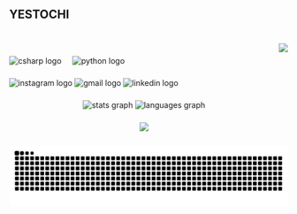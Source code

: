 <h2 align="left">YESTOCHI</h2>

###

<br clear="both">

<img align="right" height="150" src="https://cdn.discordapp.com/avatars/1334554209911312406/a_f152e25859822652bb25b018683ac10a.gif?size=2048"  />

###

<div align="left">
  <img src="https://cdn.jsdelivr.net/gh/devicons/devicon/icons/csharp/csharp-original.svg" height="30" alt="csharp logo"  />
  <img width="12" />
  <img src="https://cdn.jsdelivr.net/gh/devicons/devicon/icons/python/python-plain.svg" height="30" alt="python logo"  />
</div>

###

<div align="left">
  <img src="https://img.shields.io/static/v1?message=Instagram&logo=instagram&label=&color=E4405F&logoColor=white&labelColor=&style=for-the-badge" height="35" alt="instagram logo"  />
  <img src="https://img.shields.io/static/v1?message=Gmail&logo=gmail&label=&color=D14836&logoColor=white&labelColor=&style=for-the-badge" height="35" alt="gmail logo"  />
  <img src="https://img.shields.io/static/v1?message=LinkedIn&logo=linkedin&label=&color=0077B5&logoColor=white&labelColor=&style=for-the-badge" height="35" alt="linkedin logo"  />
</div>

###

<div align="center">
  <img src="https://github-readme-stats.vercel.app/api?username=Yestochi&hide_title=false&hide_rank=false&show_icons=true&include_all_commits=true&count_private=true&disable_animations=false&theme=dracula&locale=en&hide_border=false&order=1" height="150" alt="stats graph"  />
  <img src="https://github-readme-stats.vercel.app/api/top-langs?username=Yestochi&locale=en&hide_title=false&layout=compact&card_width=320&langs_count=5&theme=dracula&hide_border=false&order=2" height="150" alt="languages graph"  />
</div>

###

<div align="center">
  <img src="https://visitor-badge.laobi.icu/badge?page_id=Yestochi.Yestochi&left_color=darkviolet&right_color=black"  />
</div>

###

<picture>
  <source media="(prefers-color-scheme: dark)" srcset="https://raw.githubusercontent.com/Yestochi/Yestochi/output/pacman-contribution-graph-dark.svg">
  <source media="(prefers-color-scheme: light)" srcset="https://raw.githubusercontent.com/Yestochi/Yestochi/output/pacman-contribution-graph.svg">
  <img alt="pacman contribution graph" src="https://raw.githubusercontent.com/Yestochi/Yestochi/output/pacman-contribution-graph.svg">
</picture>

###
